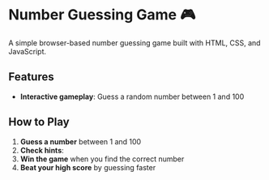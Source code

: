 # Number Guessing Game 🎮

A simple browser-based number guessing game built with HTML, CSS, and JavaScript.

## Features
- **Interactive gameplay**: Guess a random number between 1 and 100

## How to Play
1. **Guess a number** between 1 and 100
2. **Check hints**:
3. **Win the game** when you find the correct number
4. **Beat your high score** by guessing faster
